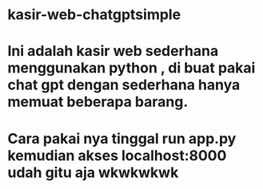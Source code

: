 # kasir-web-chatgptsimple
# Ini adalah kasir web sederhana menggunakan python , di buat pakai chat gpt dengan sederhana hanya memuat beberapa barang.

# Cara pakai nya tinggal run app.py kemudian akses localhost:8000 udah gitu aja wkwkwkwk
